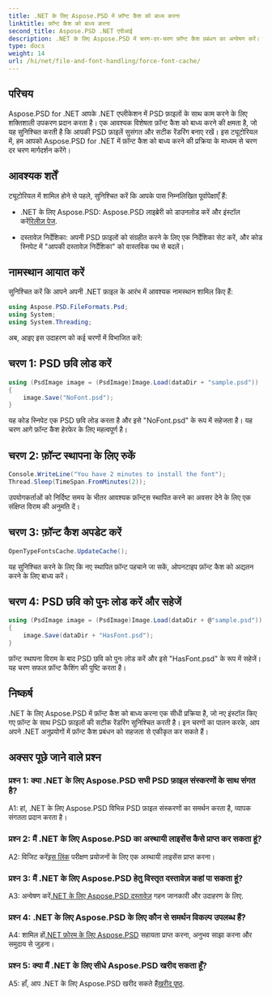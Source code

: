 ```yaml
---
title: .NET के लिए Aspose.PSD में फ़ॉन्ट कैश को बाध्य करना
linktitle: फ़ॉन्ट कैश को बाध्य करना
second_title: Aspose.PSD .NET एपीआई
description: .NET के लिए Aspose.PSD में चरण-दर-चरण फ़ॉन्ट कैश प्रबंधन का अन्वेषण करें। इस शक्तिशाली .NET लाइब्रेरी के साथ सटीक रेंडरिंग सुनिश्चित करें।
type: docs
weight: 14
url: /hi/net/file-and-font-handling/force-font-cache/
---
```

## परिचय

Aspose.PSD for .NET आपके .NET एप्लीकेशन में PSD फ़ाइलों के साथ काम करने के लिए शक्तिशाली उपकरण प्रदान करता है। एक आवश्यक विशेषता फ़ॉन्ट कैश को बाध्य करने की क्षमता है, जो यह सुनिश्चित करती है कि आपकी PSD फ़ाइलें सुसंगत और सटीक रेंडरिंग बनाए रखें। इस ट्यूटोरियल में, हम आपको Aspose.PSD for .NET में फ़ॉन्ट कैश को बाध्य करने की प्रक्रिया के माध्यम से चरण दर चरण मार्गदर्शन करेंगे।

## आवश्यक शर्तें

ट्यूटोरियल में शामिल होने से पहले, सुनिश्चित करें कि आपके पास निम्नलिखित पूर्वापेक्षाएँ हैं:

- .NET के लिए Aspose.PSD: Aspose.PSD लाइब्रेरी को डाउनलोड करें और इंस्टॉल करें[रिलीज़ पेज](https://releases.aspose.com/psd/net/).

- दस्तावेज़ निर्देशिका: अपनी PSD फ़ाइलों को संग्रहीत करने के लिए एक निर्देशिका सेट करें, और कोड स्निपेट में "आपकी दस्तावेज़ निर्देशिका" को वास्तविक पथ से बदलें।

## नामस्थान आयात करें

सुनिश्चित करें कि आपने अपनी .NET फ़ाइल के आरंभ में आवश्यक नामस्थान शामिल किए हैं:

```csharp
using Aspose.PSD.FileFormats.Psd;
using System;
using System.Threading;
```

अब, आइए इस उदाहरण को कई चरणों में विभाजित करें:

## चरण 1: PSD छवि लोड करें

```csharp
using (PsdImage image = (PsdImage)Image.Load(dataDir + "sample.psd"))
{
    image.Save("NoFont.psd");
}
```

यह कोड स्निपेट एक PSD छवि लोड करता है और इसे "NoFont.psd" के रूप में सहेजता है। यह चरण आगे फ़ॉन्ट कैश हेरफेर के लिए महत्वपूर्ण है।

## चरण 2: फ़ॉन्ट स्थापना के लिए रुकें

```csharp
Console.WriteLine("You have 2 minutes to install the font");
Thread.Sleep(TimeSpan.FromMinutes(2));
```

उपयोगकर्ताओं को निर्दिष्ट समय के भीतर आवश्यक फ़ॉन्ट्स स्थापित करने का अवसर देने के लिए एक संक्षिप्त विराम की अनुमति दें।

## चरण 3: फ़ॉन्ट कैश अपडेट करें

```csharp
OpenTypeFontsCache.UpdateCache();
```

यह सुनिश्चित करने के लिए कि नए स्थापित फ़ॉन्ट पहचाने जा सकें, ओपनटाइप फ़ॉन्ट कैश को अद्यतन करने के लिए बाध्य करें।

## चरण 4: PSD छवि को पुनः लोड करें और सहेजें

```csharp
using (PsdImage image = (PsdImage)Image.Load(dataDir + @"sample.psd"))
{
    image.Save(dataDir + "HasFont.psd");
}
```

फ़ॉन्ट स्थापना विराम के बाद PSD छवि को पुनः लोड करें और इसे "HasFont.psd" के रूप में सहेजें। यह चरण सफल फ़ॉन्ट कैशिंग की पुष्टि करता है।

## निष्कर्ष

.NET के लिए Aspose.PSD में फ़ॉन्ट कैश को बाध्य करना एक सीधी प्रक्रिया है, जो नए इंस्टॉल किए गए फ़ॉन्ट के साथ PSD फ़ाइलों की सटीक रेंडरिंग सुनिश्चित करती है। इन चरणों का पालन करके, आप अपने .NET अनुप्रयोगों में फ़ॉन्ट कैश प्रबंधन को सहजता से एकीकृत कर सकते हैं।

## अक्सर पूछे जाने वाले प्रश्न

### प्रश्न 1: क्या .NET के लिए Aspose.PSD सभी PSD फ़ाइल संस्करणों के साथ संगत है?

A1: हां, .NET के लिए Aspose.PSD विभिन्न PSD फ़ाइल संस्करणों का समर्थन करता है, व्यापक संगतता प्रदान करता है।

### प्रश्न 2: मैं .NET के लिए Aspose.PSD का अस्थायी लाइसेंस कैसे प्राप्त कर सकता हूं?

 A2: विजिट करें[इस लिंक](https://purchase.aspose.com/temporary-license/) परीक्षण प्रयोजनों के लिए एक अस्थायी लाइसेंस प्राप्त करना।

### प्रश्न 3: मैं .NET के लिए Aspose.PSD हेतु विस्तृत दस्तावेज़ कहां पा सकता हूं?

 A3: अन्वेषण करें[.NET के लिए Aspose.PSD दस्तावेज़](https://reference.aspose.com/psd/net/) गहन जानकारी और उदाहरण के लिए.

### प्रश्न 4: .NET के लिए Aspose.PSD के लिए कौन से समर्थन विकल्प उपलब्ध हैं?

 A4: शामिल हों[.NET फ़ोरम के लिए Aspose.PSD](https://forum.aspose.com/c/psd/34) सहायता प्राप्त करना, अनुभव साझा करना और समुदाय से जुड़ना।

### प्रश्न 5: क्या मैं .NET के लिए सीधे Aspose.PSD खरीद सकता हूँ?

 A5: हाँ, आप .NET के लिए Aspose.PSD खरीद सकते हैं[खरीद पृष्ठ](https://purchase.aspose.com/buy).